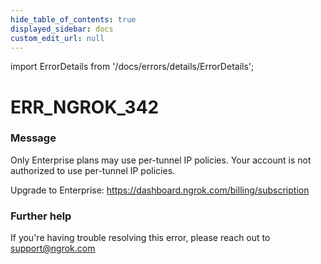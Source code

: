 ```yaml
---
hide_table_of_contents: true
displayed_sidebar: docs
custom_edit_url: null
---
```


import ErrorDetails from '/docs/errors/details/ErrorDetails';

# ERR_NGROK_342

### Message
Only Enterprise plans may use per-tunnel IP policies.
Your account is not authorized to use per-tunnel IP policies.

Upgrade to Enterprise: https://dashboard.ngrok.com/billing/subscription

### Further help
If you're having trouble resolving this error, please reach out to [support@ngrok.com](mailto:support@ngrok.com?subject=Help%20with%20ERR_NGROK_342)

<ErrorDetails error='err_ngrok_342' />
